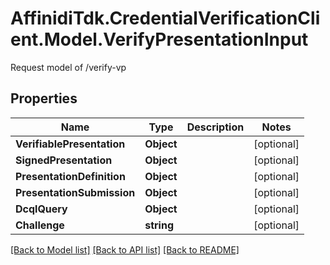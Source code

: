 # AffinidiTdk.CredentialVerificationClient.Model.VerifyPresentationInput
Request model of /verify-vp

## Properties

Name | Type | Description | Notes
------------ | ------------- | ------------- | -------------
**VerifiablePresentation** | **Object** |  | [optional] 
**SignedPresentation** | **Object** |  | [optional] 
**PresentationDefinition** | **Object** |  | [optional] 
**PresentationSubmission** | **Object** |  | [optional] 
**DcqlQuery** | **Object** |  | [optional] 
**Challenge** | **string** |  | [optional] 

[[Back to Model list]](../README.md#documentation-for-models) [[Back to API list]](../README.md#documentation-for-api-endpoints) [[Back to README]](../README.md)

